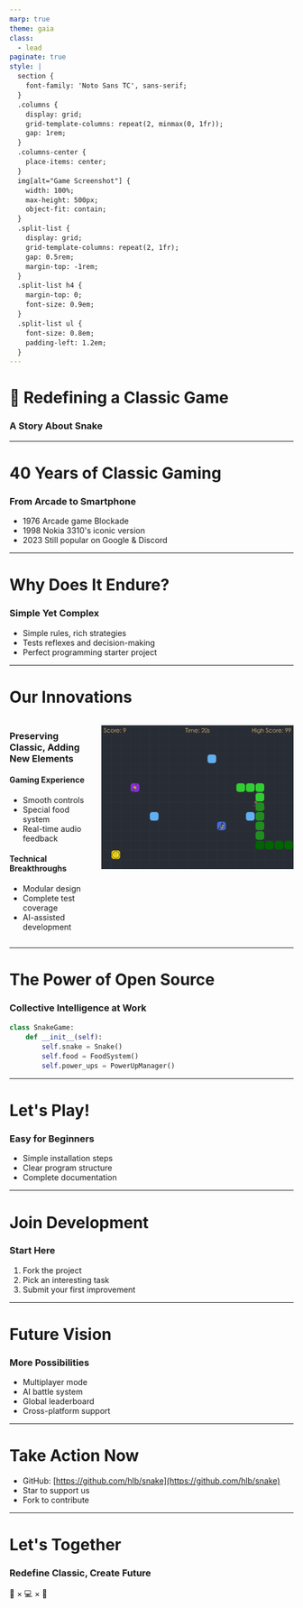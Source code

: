 ```yaml
---
marp: true
theme: gaia
class:
  - lead
paginate: true
style: |
  section {
    font-family: 'Noto Sans TC', sans-serif;
  }
  .columns {
    display: grid;
    grid-template-columns: repeat(2, minmax(0, 1fr));
    gap: 1rem;
  }
  .columns-center {
    place-items: center;
  }
  img[alt="Game Screenshot"] {
    width: 100%;
    max-height: 500px;
    object-fit: contain;
  }
  .split-list {
    display: grid;
    grid-template-columns: repeat(2, 1fr);
    gap: 0.5rem;
    margin-top: -1rem;
  }
  .split-list h4 {
    margin-top: 0;
    font-size: 0.9em;
  }
  .split-list ul {
    font-size: 0.8em;
    padding-left: 1.2em;
  }
---
```


# 🐍 Redefining a Classic Game

### A Story About Snake

---

# 40 Years of Classic Gaming

### From Arcade to Smartphone

- 1976 Arcade game Blockade
- 1998 Nokia 3310's iconic version
- 2023 Still popular on Google & Discord

---

# Why Does It Endure?

### Simple Yet Complex

- Simple rules, rich strategies
- Tests reflexes and decision-making
- Perfect programming starter project

---

# Our Innovations

<div class="columns">
<div>

### Preserving Classic, Adding New Elements

<div class="split-list">
<div>

#### Gaming Experience
- Smooth controls
- Special food system
- Real-time audio feedback

</div>
<div>

#### Technical Breakthroughs
- Modular design
- Complete test coverage
- AI-assisted development

</div>
</div>

</div>
<div class="columns-center">

![Game Screenshot](./screenshot.png)

</div>
</div>

---

# The Power of Open Source

### Collective Intelligence at Work

```python
class SnakeGame:
    def __init__(self):
        self.snake = Snake()
        self.food = FoodSystem()
        self.power_ups = PowerUpManager()
```

---

# Let's Play!

### Easy for Beginners

- Simple installation steps
- Clear program structure
- Complete documentation

---

# Join Development

### Start Here

1. Fork the project
2. Pick an interesting task
3. Submit your first improvement

---

# Future Vision

### More Possibilities

- Multiplayer mode
- AI battle system
- Global leaderboard
- Cross-platform support

---

# Take Action Now

- GitHub: [https://github.com/hlb/snake](https://github.com/hlb/snake)
- Star to support us
- Fork to contribute

---

# Let's Together

### Redefine Classic, Create Future

🐍 × 💻 × 🌟
